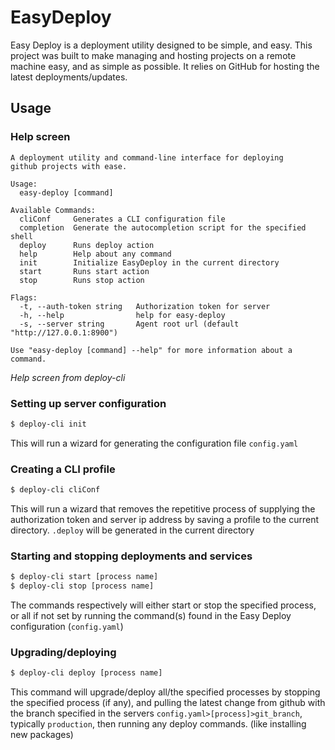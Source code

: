 # EasyDeploy

Easy Deploy is a deployment utility designed to be simple, and easy. This project was built to make managing and hosting projects on a remote machine easy, and as simple as possible. It relies on GitHub for hosting the latest deployments/updates.

## Usage

### Help screen

```
A deployment utility and command-line interface for deploying
github projects with ease.

Usage:
  easy-deploy [command]

Available Commands:
  cliConf     Generates a CLI configuration file
  completion  Generate the autocompletion script for the specified shell
  deploy      Runs deploy action
  help        Help about any command
  init        Initialize EasyDeploy in the current directory
  start       Runs start action
  stop        Runs stop action

Flags:
  -t, --auth-token string   Authorization token for server
  -h, --help                help for easy-deploy
  -s, --server string       Agent root url (default "http://127.0.0.1:8900")

Use "easy-deploy [command] --help" for more information about a command.
```
*Help screen from deploy-cli*

### Setting up server configuration
``` bash
$ deploy-cli init
```

This will run a wizard for generating the configuration file `config.yaml`

### Creating a CLI profile
``` bash
$ deploy-cli cliConf
```

This will run a wizard that removes the repetitive process of supplying the authorization token and server ip address by saving a profile to the current directory. `.deploy` will be generated in the current directory

### Starting and stopping deployments and services
``` bash
$ deploy-cli start [process name]
$ deploy-cli stop [process name]
```
The commands respectively will either start or stop the specified process, or all if not set by running the command(s) found in the Easy Deploy configuration (`config.yaml`)

### Upgrading/deploying
``` bash
$ deploy-cli deploy [process name]
```

This command will upgrade/deploy all/the specified processes by stopping the specified process (if any), and pulling the latest change from github with the branch specified in the servers `config.yaml>[process]>git_branch`, typically `production`, then running any deploy commands. (like installing new packages)
